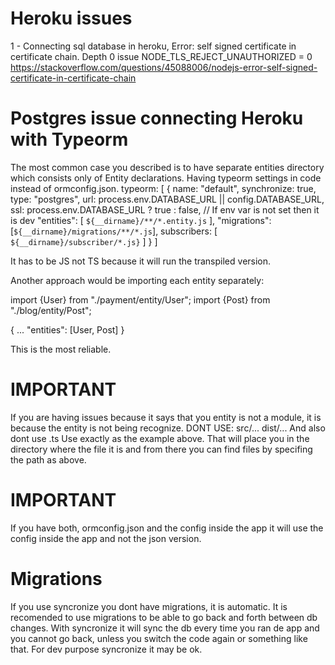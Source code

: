 # Heroku issues
1 - Connecting sql database in heroku,
Error: self signed certificate in certificate chain.
Depth 0 issue
NODE_TLS_REJECT_UNAUTHORIZED = 0
https://stackoverflow.com/questions/45088006/nodejs-error-self-signed-certificate-in-certificate-chain


# Postgres issue connecting Heroku with Typeorm

The most common case you described is to have separate entities directory which consists only of Entity declarations.
Having typeorm settings in code instead of ormconfig.json.
typeorm: [
{
    name: "default",
    synchronize: true,
    type: "postgres",
    url: process.env.DATABASE_URL || config.DATABASE_URL,
    ssl: process.env.DATABASE_URL ? true : false,  // If env var is not set then it is dev
    "entities": [ 
    `${__dirname}/**/*.entity.js`
    ],
    "migrations": [`${__dirname}/migrations/**/*.js`],
    subscribers: [
    `${__dirname}/subscriber/*.js}`
    ]
}
]

It has to be JS not TS because it will run the transpiled version.

Another approach would be importing each entity separately:

import {User} from "./payment/entity/User";
import {Post} from "./blog/entity/Post";

{
...
"entities": [User, Post]
}

This is the most reliable.

# IMPORTANT

If you are having issues because it says that you entity is not a module, it is because the entity is not being recognize. DONT USE:
src/...
dist/...
And also dont use
.ts
Use exactly as the example above. That will place you in the directory where the file it is and from there you can find files by specifing the path as above.

# IMPORTANT
If you have both, ormconfig.json and the config inside the app it will use the config inside the app and not the json version.

# Migrations
If you use syncronize you dont have migrations, it is automatic. It is recomended to use migrations to be able to go back and forth between db changes. With syncronize it will sync the db every time you ran de app and you cannot go back, unless you switch the code again or something like that. For dev purpose syncronize it may be ok.

